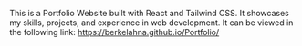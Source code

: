 This is a Portfolio Website built with React and Tailwind CSS. It showcases my skills, projects, and experience in web development.
It can be viewed in the following link: https://berkelahna.github.io/Portfolio/